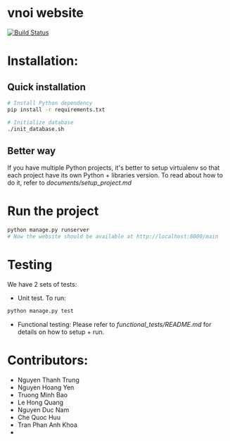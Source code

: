 # vnoi website
[![Build Status](https://travis-ci.org/VNOI-Admin/vnoiwebsite.svg?branch=master)](https://travis-ci.org/VNOI-Admin/vnoiwebsite)

# Installation:

## Quick installation
```bash
# Install Python dependency
pip install -r requirements.txt

# Initialize database
./init_database.sh
```

## Better way
If you have multiple Python projects, it's better to setup virtualenv so that each project have its own Python + libraries version. To read about how to do it, refer to *documents/setup_project.md*

# Run the project
```bash
python manage.py runserver
# Now the website should be available at http://localhost:8000/main
```

# Testing
We have 2 sets of tests:
- Unit test. To run:
```bash
python manage.py test
```
- Functional testing: Please refer to *functional_tests/README.md* for details on how to setup + run.

# Contributors:

- Nguyen Thanh Trung
- Nguyen Hoang Yen
- Truong Minh Bao
- Le Hong Quang
- Nguyen Duc Nam
- Che Quoc Huu
- Tran Phan Anh Khoa
-
